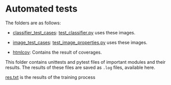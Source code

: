 # Automated tests

The folders are as follows:

  - [classifier_test_cases](https://github.com/tanya-jp/ANN-CAS741/tree/main/test/classifier_test_cases):
    [test_classifier.py](https://github.com/tanya-jp/ANN-CAS741/blob/main/test/test_classifier.py)
    uses these images.

  - [image_test_cases](https://github.com/tanya-jp/ANN-CAS741/tree/main/test/image_test_cases):
    [test_image_properties.py](https://github.com/tanya-jp/ANN-CAS741/blob/main/test/test_image_properties.py)
    uses these images.

  - [htmlcov](https://github.com/tanya-jp/ANN-CAS741/tree/main/test/htmlcov):
    Contains the result of coverages.

This folder contains unittests and pytest files of important modules and their results.
The results of these files are saved as `.log` files, available here.

[res.txt](https://github.com/tanya-jp/ANN-CAS741/blob/main/test/training_res.txt) is the results of the training process


